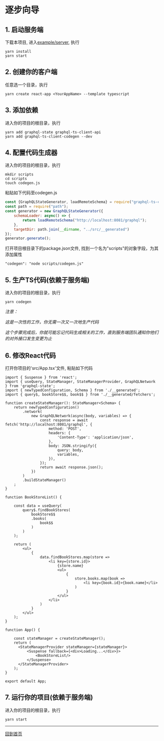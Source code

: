 # 逐步向导


## 1. 启动服务端

下载本项目, 进入[example/server](example/server), 执行
```
yarn install
yarn start
```

## 2. 创建你的客户端

任意选一个目录，执行
```
yarn create react-app <YourAppName> --template typescript
```

## 3. 添加依赖

进入你的项目的根目录，执行
```
yarn add graphql-state graphql-ts-client-api
yarn add graphql-ts-client-codegen --dev
``` 

## 4. 配置代码生成器

进入你的项目的根目录，执行
```
mkdir scripts
cd scripts
touch codegen.js
``` 
粘贴如下代码至codegen.js
```js
const {GraphQLStateGenerator, loadRemoteSchema} = require("graphql-ts-client-codegen");
const path = require("path");
const generator = new GraphQLStateGenerator({
    schemaLoader: async() => {
        return loadRemoteSchema("http://localhost:8081/graphql");
    },
    targetDir: path.join(__dirname, "../src/__generated")
});
generator.generate();
```
打开项目根目录下的package.json文件, 找到一个名为"scripts"的对象字段，为其添加属性
```
"codegen": "node scripts/codegen.js"
```

## 5. 生产TS代码(依赖于服务端)

进入你的项目的根目录，执行

```
yarn codegen
``` 
*注意：*

*这是一次性的工作，你无需一次又一次地生产代码*

*这个步骤完成后，你就可能忘记代码生成相关的工作，直到服务端团队通知你他们的对外接口发生变更为止*

## 6. 修改React代码

打开你项目的'src/App.tsx'文件, 粘贴如下代码
```tsx
import { Suspense } from 'react';
import { useQuery, StateManager, StateManagerProvider, GraphQLNetwork } from 'graphql-state';
import { newTypedConfiguration, Schema } from './__generated';
import { query$, bookStore$$, book$$ } from './__generated/fetchers';

function createStateManager(): StateManager<Schema> {
    return newTypedConfiguration()
        .network(
            new GraphQLNetwork(async(body, variables) => {
                const response = await fetch('http://localhost:8081/graphql', {
                    method: 'POST',
                    headers: {
                        'Content-Type': 'application/json',
                    },
                    body: JSON.stringify({
                        query: body,
                        variables,
                    }),
                }); 
                return await response.json();
            })
        )
        .buildStateManager()
    ;
}
    
function BookStoreList() {

    const data = useQuery(
        query$.findBookStores(
            bookStore$$
            .books(
                book$$
            )
        )
    );
    
    return (
        <ul>
            {
                data.findBookStores.map(store => 
                    <li key={store.id}>
                        {store.name}
                        <ul>
                            {
                                store.books.map(book => 
                                    <li key={book.id}>{book.name}</li>
                                ) 
                            }
                        </ul>
                    </li>
                )
            }
        </ul>
    );
}

function App() {

    const stateManager = createStateManager();
    return (
      <StateManagerProvider stateManager={stateManager}>
          <Suspense fallback={<div>Loading...</div>}>
              <BookStoreList/>
          </Suspense>
      </StateManagerProvider>
    );
}

export default App;
```

## 7. 运行你的项目(依赖于服务端)

进入你的项目的根目录，执行
```
yarn start
```

____________________

[回到首页](./README_zh_CN.md)

